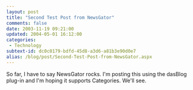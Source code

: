 ```yaml
---
layout: post
title: "Second Test Post from NewsGator"
comments: false
date: 2003-11-19 09:21:00
updated: 2004-05-01 16:12:00
categories:
 - Technology
subtext-id: dc0c0179-bdfd-45d8-a3d6-a81b3e90d0e7
alias: /blog/post/Second-Test-Post-from-NewsGator.aspx
---
```



So far, I have to say NewsGator rocks. I'm posting this using the dasBlog plug-in and I'm hoping it supports Categories. We'll see. 
